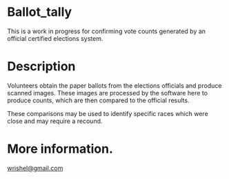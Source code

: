 # Ballot_tally

This is a work in progress for confirming vote counts generated by an official certified elections system. 

# Description

Volunteers obtain the paper ballots from the elections officials and produce scanned images. These images are processed by the software here to produce counts, which are then compared to the official results.

These comparisons may be used to identify specific races which were close and may require a recound.

# More information.

wrishel@gmail.com
